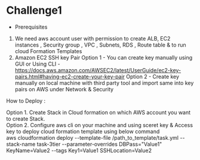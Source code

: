 # Challenge1

- Prerequisites
1. We need aws account user with permission to create ALB, EC2 instances , Security group , VPC , Subnets, RDS , Route table  & to run cloud Formation Templates
2. Amazon EC2 SSH key Pair
      Option 1 - You can create key manually using GUI or Using CLI - https://docs.aws.amazon.com/AWSEC2/latest/UserGuide/ec2-key-pairs.html#having-ec2-create-your-key-pair
      Option 2 - Create key manually on local machine with third party tool and import same  into key pairs on AWS under Network & Security


How to Deploy :

Option 1. Create Stack in Cloud formation on which AWS account you want to create Stack.
<br />
Option 2.  Configure aws cli on your machine and using sceret key & Access key to deploy cloud formation template using below command <br />
aws cloudformation deploy --template-file /path_to_template/task.yml --stack-name task-3tier --parameter-overrides DBPass="Value1" KeyName=Value2 --tags Key1=Value1 SSHLocation=Value2


